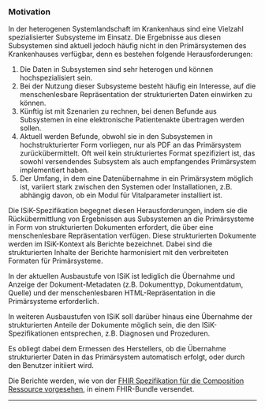 ### Motivation

In der heterogenen Systemlandschaft im Krankenhaus sind eine Vielzahl spezialisierter Subsysteme im Einsatz. Die Ergebnisse aus diesen Subsystemen sind aktuell jedoch häufig nicht in den Primärsystemen des Krankenhauses verfügbar, denn es bestehen folgende Herausforderungen:

1. Die Daten in Subsystemen sind sehr heterogen und können hochspezialisiert sein.
1. Bei der Nutzung dieser Subsysteme besteht häufig ein Interesse, auf die menschenlesbare Repräsentation der strukturierten Daten einwirken zu können.
1. Künftig ist mit Szenarien zu rechnen, bei denen Befunde aus Subsystemen in eine elektronische Patientenakte übertragen werden sollen.
1. Aktuell werden Befunde, obwohl sie in den Subsystemen in hochstrukturierter Form vorliegen, nur als PDF an das Primärsystem zurückübermittelt. Oft weil kein strukturiertes Format spezifiziert ist, das sowohl versendendes Subsystem als auch empfangendes Primärsystem implementiert haben. 
1. Der Umfang, in dem eine Datenübernahme in ein Primärsystem möglich ist, variiert stark zwischen den Systemen oder Installationen, z.B. abhängig davon, ob ein Modul für Vitalparameter installiert ist.

Die ISiK-Spezifikation begegnet diesen Herausforderungen, indem sie die Rückübermittlung von Ergebnissen aus Subsystemen an die Primärsysteme in Form von strukturierten Dokumenten erfordert, die über eine menschenlesbare Repräsentation verfügen. Diese strukturierten Dokumente werden im ISiK-Kontext als Berichte bezeichnet. Dabei sind die strukturierten Inhalte der Berichte harmonisiert mit den verbreiteten Formaten für Primärsysteme.

In der aktuellen Ausbaustufe von ISiK ist lediglich die Übernahme und Anzeige der Dokument-Metadaten (z.B. Dokumenttyp, Dokumentdatum, Quelle) und der menschenlesbaren HTML-Repräsentation in die Primärsysteme erforderlich.

In weiteren Ausbaustufen von ISiK soll darüber hinaus eine Übernahme der strukturierten Anteile der Dokumente möglich sein, die den ISiK-Spezifikationen entsprechen, z.B. Diagnosen und Prozeduren.

Es obliegt dabei dem Ermessen des Herstellers, ob die Übernahme strukturierter Daten in das Primärsystem automatisch erfolgt, oder durch den Benutzer initiiert wird.

Die Berichte werden, wie von der [FHIR Spezifikation für die Composition Ressource vorgesehen](https://www.hl7.org/fhir/composition.html), in einem FHIR-Bundle versendet.

---
